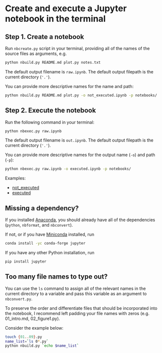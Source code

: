 # Create and execute a Jupyter notebook in the terminal

## Step 1. Create a notebook

Run `nbcreate.py` script in your terminal, providing all of the names of the source files as arguments, e.g.

```sh
python nbuild.py README.md plot.py notes.txt
```  

The default output filename is `raw.ipynb`. The default output filepath is the current directory (`'.'`). 

You can provide more descriptive names for the name and path:
    
```sh
python nbuild.py README.md plot.py -o not_executed.ipynb -p notebooks/
```  

## Step 2. Execute the notebook

Run the following command in your terminal:
    
```sh
python nbexec.py raw.ipynb
```

The default output filename is `out.ipynb`. The default output filepath is the current directory (`'.'`). 

You can provide more descriptive names for the output name (`-o`) and path (`-p`):

```sh
python nbexec.py raw.ipynb -o executed.ipynb -p notebooks/
```

Examples:

- [not_executed](https://nbviewer.jupyter.org/github/marskar/jupyter/blob/master/notebooks/not_executed.ipynb)
- [executed](https://nbviewer.jupyter.org/github/marskar/jupyter/blob/master/notebooks/executed.ipynb)

## Missing a dependency?

If you installed [Anaconda](https://www.anaconda.com/download/), you should already have all of the dependencies (`python`, `nbformat`, and `nbconvert`).

If not, or if you have [Miniconda](https://conda.io/miniconda.html) installed, run 
 
```sh
conda install -yc conda-forge jupyter
```

If you have any other Python installation, run

```sh
pip install jupyter
```

## Too many file names to type out?

You can use the `ls` command to assign all of the relevant names in the current directory to a variable and pass this variable as an argument to `nbconvert.py`.
 
To preserve the order and differentiate files that should be incorporated into the notebook, I recommend left padding your file names with zeros (e.g. 01_intro.md, 02_figure1.py).
 
Consider the example below:

```sh
touch {01..09}.py
name_list=`ls 0*.py`
python nbuild.py `echo $name_list`
```
